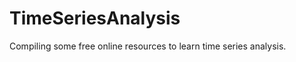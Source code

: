 TimeSeriesAnalysis
==================

Compiling some free online resources to learn time series analysis.

